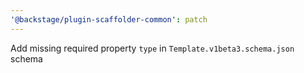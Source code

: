 ```yaml
---
'@backstage/plugin-scaffolder-common': patch
---
```


Add missing required property `type` in `Template.v1beta3.schema.json` schema

